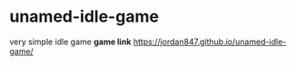 # unamed-idle-game
very simple idle game 
**game link** https://jordan847.github.io/unamed-idle-game/
